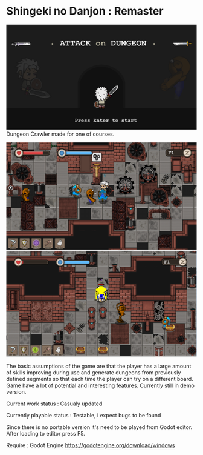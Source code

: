 # Shingeki no Danjon : Remaster
![Alt text](/Screenshots/Title.png?raw=true "Optional Title")
Dungeon Crawler made for one of courses. 

![Alt text](/Screenshots/InGame1.png?raw=true "Optional Title")
![Alt text](/Screenshots/InGame2.png?raw=true "Optional Title")

The basic assumptions of the game are that the player has a large amount of skills improving during use and generate dungeons from previously defined segments so that each time the player can try on a different board. Game have a lot of potential and interesting features. Currently still in demo version.

Current work status : Casualy updated

Currently playable status : Testable, i expect bugs to be found 


Since there is no portable version it's need to be played from Godot editor. After loading to editor press F5.

Require : Godot Engine https://godotengine.org/download/windows
